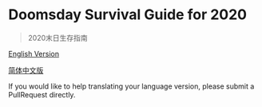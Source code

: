 # Doomsday Survival Guide for 2020

> 2020末日生存指南

[English Version](https://github.com/survivalguide/DoomsdaySurvivalGuide/tree/en) 

[简体中文版](https://github.com/survivalguide/DoomsdaySurvivalGuide/tree/cn)

If you would like to help translating your language version, please submit a PullRequest directly.